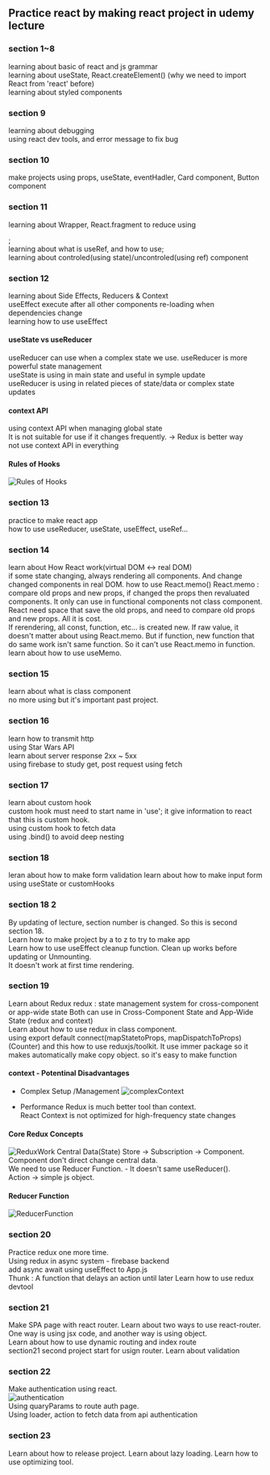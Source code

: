 ## Practice react by making react project in udemy lecture

### section 1~8
learning about basic of react and js grammar  
learning  about useState, React.createElement() (why we need to import React from 'react' before)   
learning about styled components  

### section 9
learning about debugging  
using react dev tools, and error message to fix bug  

### section 10
make projects using props, useState, eventHadler, Card component, Button component

### section 11
learning about Wrapper, React.fragment to reduce using <div>;  
learning about what is useRef, and how to use;  
learning about controled(using state)/uncontroled(using ref) component  

### section 12
learning about Side Effects, Reducers & Context    
useEffect execute after all other components re-loading when dependencies change    
learning how to use useEffect   

#### useState vs useReducer
useReducer can use when a complex state we use. useReducer is more powerful state management    
useState is using in main state and useful in symple update  
useReducer is using in related pieces of state/data or complex state updates  

#### context API
using context API when managing global state  
It is not suitable for use if it changes frequently. -> Redux is better way  
not use context API in everything  
  
#### Rules of Hooks
![Rules of Hooks](images/RoH.png)   

### section 13
practice to make react app  
how to use useReducer, useState, useEffect, useRef...  

### section 14
learn about How React work(virtual DOM <-> real DOM)  
if some state changing, always rendering all components. And change changed components in real DOM.
how to use React.memo()
React.memo : compare old props and new props, if changed the props then revaluated components. It only can use in functional components not class component.  
React need space that save the old props, and need to compare old props and new props. All it is cost.  
If rerendering, all const, function, etc... is created new. If raw value, it doesn't matter about using React.memo. But if function, new function that do same work isn't same function. So it can't use React.memo in function.  
learn about how to use useMemo.

### section 15
learn about what is class component  
no more using but it's important past project.   

### section 16
learn how to transmit http    
using Star Wars API    
learn about server response 2xx ~ 5xx  
using firebase to study get, post request using fetch  

### section 17
learn about custom hook    
custom hook must need to start name in 'use'; it give information to react that this is custom hook.    
using custom hook to fetch data  
using .bind() to avoid deep nesting  

### section 18
leran about how to make form validation 
learn about how to make input form using useState or customHooks

### section 18 2 
By updating of lecture, section number is changed. So this is second section 18.  
Learn how to make project by a to z to try to make app  
Learn how to use useEffect cleanup function. Clean up works before updating or Unmounting.  
It doesn't work at first time rendering.  

### section 19
Learn about Redux
redux : state management system for cross-component or app-wide state
Both can use in Cross-Component State and App-Wide State (redux and context)  
Learn about how to use redux in class component.  
using export default connect(mapStatetoProps, mapDispatchToProps)(Counter) and this
how to use reduxjs/toolkit. It use immer package so it makes automatically make copy object. so it's easy to make function  

#### context - Potentinal Disadvantages  
- Complex Setup /Management
![complexContext](<images/complexContext.png>)


- Performance
Redux is much better tool than context.   
React Context is not optimized for high-frequency state changes

#### Core Redux Concepts
![ReduxWork](images/ReduxWork.png)
Central Data(State) Store -> Subscription -> Component.  
Component don't direct change central data.  
We need to use Reducer Function. - It doesn't same useReducer().  
Action -> simple js object. 

#### Reducer Function
![ReducerFunction](images/ReducerFunction.png)

### section 20
Practice redux one more time.  
Using redux in async system - firebase backend  
add async await using useEffect to App.js  
Thunk : A function that delays an action until later
Learn how to use redux devtool

### section 21
Make SPA page with react router.
Learn about two ways to use react-router. One way is using jsx code, and another way is using object.  
Learn about how to use dynamic routing and index route   
section21 second project start for usign router.
Learn about validation  

### section 22  
Make authentication using react.    
![authentication](images/Authentication_react.png)  
Using quaryParams to route auth page.  
Using loader, action to fetch data from api authentication

### section 23
Learn about how to release project.
Learn about lazy loading.
Learn how to use optimizing tool.
